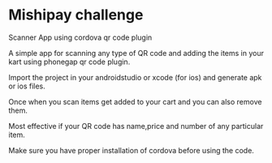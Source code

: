 # Mishipay challenge
Scanner App using cordova qr code plugin


A simple app for scanning any type of QR code and adding the items in your kart using phonegap qr code plugin.

Import the project in your androidstudio or xcode (for ios) and generate apk or ios files.

Once when you scan items get added to your cart and you can also remove them.

Most effective if your QR code has name,price and number of any particular item.

Make sure you have proper installation of cordova before using the code.


